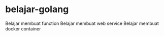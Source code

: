 # belajar-golang

Belajar membuat function
Belajar membuat web service
Belajar membuat docker container
